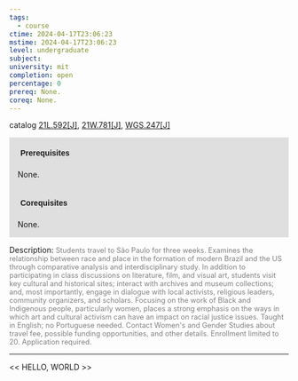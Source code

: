 ```yaml
---
tags:
  - course
ctime: 2024-04-17T23:06:23
mstime: 2024-04-17T23:06:23
level: undergraduate
subject: 
university: mit
completion: open
percentage: 0
prereq: None.
coreq: None.
---
```


catalog [21L.592[J]](http://student.mit.edu/catalog/m21La.html#21L.592), [21W.781[J]](http://student.mit.edu/catalog/m21Wb.html#21W.781), [WGS.247[J]](http://student.mit.edu/catalog/mWGSa.html#WGS.247)

<span style="display: block; padding: 15px; background-color: rgb(100, 100, 100, 0.2);"><font id="m_prereq2461_0" style="display: block; font-family: Arial, sans-serif; font-weight: bold; padding: 5px">Prerequisites</font><br><span id="prereq2461_0">None.</span></span>
<span style="display: block; padding: 15px; background-color: rgb(100, 100, 100, 0.2);"><font id="m_coreq2461_0" style="display: block; font-family: Arial, sans-serif; font-weight: bold; padding: 5px">Corequisites</font><br><span id="coreq2461_0">None.</span></span>

<font style="">Description:</font>
<font style="color: grey; font-size: 0.8rem;">Students travel to São Paulo for three weeks. Examines the relationship between race and place in the formation of modern Brazil and the US through comparative analysis and interdisciplinary study. In addition to participating in class discussions on literature, film, and visual art, students visit key cultural and historical sites; interact with archives and museum collections; and, most importantly, engage in dialogue with local activists, religious leaders, community organizers, and scholars. Focusing on the work of Black and Indigenous people, particularly women, places a strong emphasis on the ways in which art and cultural activism can have an impact on racial justice issues. Taught in English; no Portuguese needed. Contact Women's and Gender Studies about travel fee, possible funding opportunities, and other details. Enrollment limited to 20. Application required.</font>



---

<< HELLO, WORLD >>
